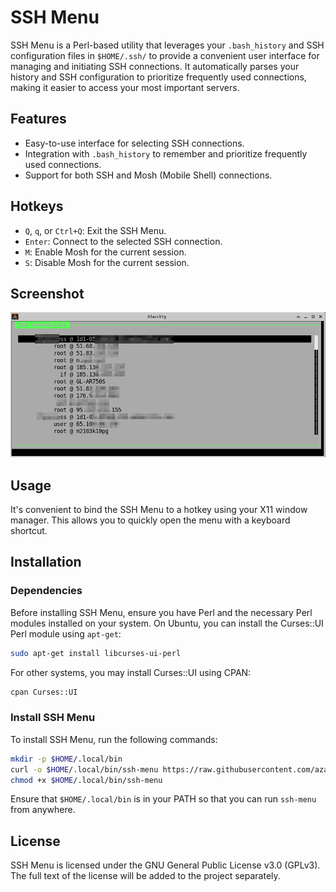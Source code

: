 # SSH Menu

SSH Menu is a Perl-based utility that leverages your `.bash_history` and SSH configuration files in `$HOME/.ssh/` to provide a convenient user interface for managing and initiating SSH connections. It automatically parses your history and SSH configuration to prioritize frequently used connections, making it easier to access your most important servers.

## Features

- Easy-to-use interface for selecting SSH connections.
- Integration with `.bash_history` to remember and prioritize frequently used connections.
- Support for both SSH and Mosh (Mobile Shell) connections.

## Hotkeys

- `Q`, `q`, or `Ctrl+Q`: Exit the SSH Menu.
- `Enter`: Connect to the selected SSH connection.
- `M`: Enable Mosh for the current session.
- `S`: Disable Mosh for the current session.

## Screenshot

![SSH Menu Screenshot](screenshot.png)

## Usage

It's convenient to bind the SSH Menu to a hotkey using your X11 window manager. This allows you to quickly open the menu with a keyboard shortcut.

## Installation

### Dependencies

Before installing SSH Menu, ensure you have Perl and the necessary Perl modules installed on your system. On Ubuntu, you can install the Curses::UI Perl module using `apt-get`:

```bash
sudo apt-get install libcurses-ui-perl
```

For other systems, you may install Curses::UI using CPAN:

```bash
cpan Curses::UI
```

### Install SSH Menu

To install SSH Menu, run the following commands:

```bash
mkdir -p $HOME/.local/bin
curl -o $HOME/.local/bin/ssh-menu https://raw.githubusercontent.com/azazar/ssh-menu/master/ssh-menu
chmod +x $HOME/.local/bin/ssh-menu
```

Ensure that `$HOME/.local/bin` is in your PATH so that you can run `ssh-menu` from anywhere.

## License

SSH Menu is licensed under the GNU General Public License v3.0 (GPLv3). The full text of the license will be added to the project separately.
